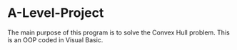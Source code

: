# A-Level-Project
The main purpose of this program is to solve the Convex Hull problem. This is an OOP coded in Visual Basic.
